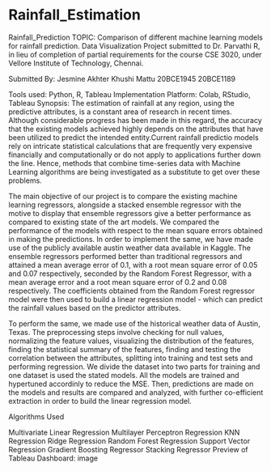 # Rainfall_Estimation
Rainfall_Prediction
TOPIC:
Comparison of different machine learning models for rainfall prediction.
Data Visualization Project submitted to Dr. Parvathi R, in lieu of completion of partial requirements for the course CSE 3020, under Vellore Institute of Technology, Chennai.

Submitted By:
Jesmine Akhter     Khushi Mattu
20BCE1945         20BCE1189

Tools used:
Python, R, Tableau
Implementation Platform:
Colab, RStudio, Tableau
Synopsis:
The estimation of rainfall at any region, using the predictive attributes, is a constant area of research in recent times. Although considerable progress has been made in this regard, the accuracy that the existing models achieved highly depends on the attributes that have been utilized to predict the intended entity.Current rainfall predictio models rely on intricate statistical calculations that are frequently very expensive financially and computationally or do not apply to applications further down the line. Hence, methods that combine time-series data with Machine Learning algorithms are being investigated as a substitute to get over these problems.

The main objective of our project is to compare the existing machine learning regressors, alongside a stacked ensemble regressor with the motive to display that ensemble regressors give a better performance as compared to existing state of the art models. We compared the performance of the models with respect to the mean square errors obtained in making the predictions. In order to implement the same, we have made use of the publicly available austin weather data available in Kaggle. The ensemble regressors performed better than traditional regressors and attained a mean average error of 0.1, with a root mean square error of 0.05 and 0.07 respectively, seconded by the Random Forest Regressor, with a mean average error and a root mean square error of 0.2 and 0.08 respectively. The coefficients obtained from the Random Forest regressor model were then used to build a linear regression model - which can predict the rainfall values based on the predictor attributes.

To perform the same, we made use of the historical weather data of Austin, Texas. The preprocessing steps involve checking for null values, normalizing the feature values, visualizing the distribution of the features, finding the statistical summary of the features, finding and testing the correlation between the attributes, splitting into training and test sets and performing regression. We divide the dataset into two parts for training and one dataset is used the stated models. All the models are trained and hypertuned accordinly to reduce the MSE. Then, predictions are made on the models and results are compared and analyzed, with further co-efficient extraction in order to build the linear regression model.

Algorithms Used

Multivariate Linear Regression
Multilayer Perceptron Regression
KNN Regression
Ridge Regression
Random Forest Regression
Support Vector Regression
Gradient Boosting Regressor
Stacking Regressor
Preview of Tableau Dashboard:
image
